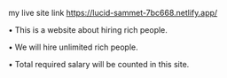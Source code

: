 my live site link https://lucid-sammet-7bc668.netlify.app/

• This is a website about hiring rich people.

• We will hire unlimited rich people.

• Total required salary will be counted in this site.
